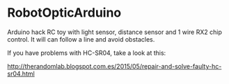# RobotOpticArduino
Arduino hack RC toy with light sensor, distance sensor and 1 wire RX2 chip control. It will can follow a line and avoid obstacles.

If you have problems with HC-SR04, take a look at this:
 
http://therandomlab.blogspot.com.es/2015/05/repair-and-solve-faulty-hc-sr04.html

